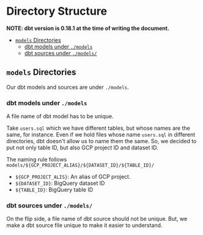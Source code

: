 # Directory Structure

**NOTE: dbt version is 0.18.1 at the time of writing the document.**

<!-- START doctoc generated TOC please keep comment here to allow auto update -->
<!-- DON'T EDIT THIS SECTION, INSTEAD RE-RUN doctoc TO UPDATE -->

- [`models` Directories](#models-directories)
  - [dbt models under `./models`](#dbt-models-under-models)
  - [dbt sources under `./models/`](#dbt-sources-under-models)

<!-- END doctoc generated TOC please keep comment here to allow auto update -->


## `models` Directories
Our dbt models and sources are under `./models`.

### dbt models under `./models`
A file name of dbt model has to be unique.

Take `users.sql` which we have different tables, but whose names are the same, for instance.
Even if we hold files whose name `users.sql` in different directories, dbt doesn't allow us to name them the same.
So, we decided to put not only table ID, but also GCP project ID and dataset ID.

The naming rule follows `models/${GCP_PROJECT_ALIAS}/${DATASET_ID}/${TABLE_ID}/`
- `${GCP_PROJECT_ALIS}`: An alias of GCP project.
- `${DATASET_ID}`: BigQuery dataset ID
- `${TABLE_ID}`: BigQuery table ID

### dbt sources under `./models/`
On the flip side, a file name of dbt source should not be unique.
But, we make a dbt source file unique to make it easier to understand.
